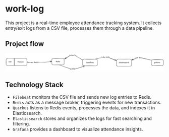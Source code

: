 # work-log

This project is a real-time employee attendance tracking system. It collects entry/exit logs from a CSV file, processes them through a data pipeline.

## Project flow

![Project Flow](./flow.png)

## Technology Stack
- `Filebeat` monitors the CSV file and sends new log entries to Redis.
- `Redis` acts as a message broker, triggering events for new transactions.
- `Quarkus` listens to Redis events, processes the data, and indexes it in Elasticsearch.
- `Elasticsearch` stores and organizes the logs for fast searching and filtering.
- `Grafana` provides a dashboard to visualize attendance insights.